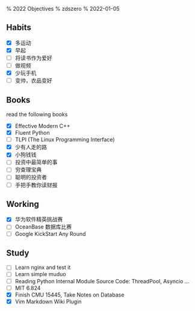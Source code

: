 % 2022 Objectives
% zdszero
% 2022-01-05

## Habits

- [x] 多运动
- [x] 早起
- [ ] 将读书作为爱好
- [ ] 做视频
- [x] 少玩手机
- [ ] 变帅，衣品变好

## Books

read the following books

- [x] Effective Modern C++
- [x] Fluent Python
- [ ] TLPI (The Linux Programming Interface)
- [x] 少有人走的路
- [x] 小狗钱钱
- [ ] 投资中最简单的事
- [ ] 穷查理宝典
- [ ] 聪明的投资者
- [ ] 手把手教你读财报

## Working

- [x] 华为软件精英挑战赛
- [ ] OceanBase 数据库比赛
- [ ] Google KickStart Any Round

## Study

- [ ] Learn nginx and test it
- [ ] Learn simple muduo
- [ ] Reading Python Internal Module Source Code: ThreadPool, Asyncio ...
- [ ] MIT 6.824
- [x] Finish CMU 15445, Take Notes on Database
- [x] Vim Markdown Wiki Plugin
